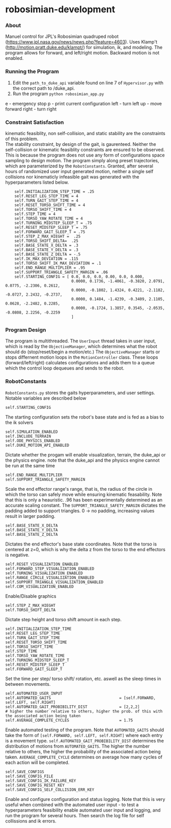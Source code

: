 # robosimian-development

### About
Manuel control for JPL's Robosimian quadruped robot (https://www.jpl.nasa.gov/news/news.php?feature=4603). Uses Klamp't (http://motion.pratt.duke.edu/klampt/) for simulation, ik, and modeling. The program allows for forward, and left/right motion. Backward motion is not enabled.  

### Running the Program
  1. Edit the `path_to_duke_api` variable found on line 7 of `Hypervisor.py` with the correct path to /duke_api.
  2. Run the program `python robosimian_app.py`
  
  
e - emergency stop
p - print current configuration
left - turn left
up - move forward
right - turn right

### Constraint Satisfaction
kinematic feasiblity, non self-collision, and static stability are the constraints of this problem.  
The stability constraint, by design of the gait, is gaurenteed. Neither the self-collision or kinematic feasiblity constraints are ensured to be observed. 
This is because the program does not use any form of configurations space sampling to design motion. The program simply along preset trajectories, which
are parameterized by the `RobotConstants`. Granted, after several hours of randomized user input generated motion, neither a single self collisions nor kinematicly infeasible gait was generated with the hyperparameters listed below.

        self.INITIALIZATION_STEP_TIME = .25
        self.RESET_LEG_STEP_TIME = 4
        self.TURN_GAIT_STEP_TIME = 4
        self.RESET_TORSO_SHIFT_TIME = 4
        self.TORSO_SHIFT_TIME = 4
        self.STEP_TIME = 4
        self.TORSO_YAW_ROTATE_TIME = 4
        self.TURNING_MIDSTEP_SLEEP_T = .75
        self.RESET_MIDSTEP_SLEEP_T = .75
        self.FORWARD_GAIT_SLEEP_T = .75
        self.STEP_Z_MAX_HIEGHT =  .25
        self.TORSO_SHIFT_DELTA=  .25
        self.BASE_STATE_X_DELTA = .3
        self.BASE_STATE_Y_DELTA = .3
        self.BASE_STATE_Z_DELTA = -.5
        self.IK_MAX_DEVIATION = .115
        self.TORSO_SHIFT_IK_MAX_DEVIATION = .1
        self.END_RANGE_MULTIPLIER = .95   
        self.SUPPORT_TRIANGLE_SAFETY_MARGIN = .06
        self.STARTING_CONFIG = [ 0.0, 0.0, 0.0, 0.00, 0.0, 0.000,
                                 0.0000, 0.1736, -1.4061, -0.3820, 2.0791, 0.0775, -2.2306, 0.2612,
                                 0.0000, -0.1802, 1.4324, 0.4221, -2.1182, -0.0727, 2.2432, -0.2737,
                                 0.0000, 0.1484, -1.4239, -0.3409, 2.1105, 0.0628, -2.2482, 0.2285,
                                 0.0000, -0.1724, 1.3857, 0.3545, -2.0535, -0.0808, 2.2256, -0.2259
                                 ]
### Program Design
The program is multithreaded. The `UserInput` thread takes in user input, which is read by the `ObjectiveManager`, which determines what the robot should do (stop/reset/begin a motion/etc.) 
The `ObjectiveManager` starts or stops differnent motion loops in the `MotionController` class. These loops (forward/left/right) calculates configurations and adds
 them to a queue which the control loop dequeues and sends to the robot.
 
### RobotConstants

`RobotConstants.py` stores the gaits hyperparameters, and user settings. Notable variables are described below

    self.STARTING_CONFIG
The starting configuration sets the robot's base state and is fed as a bias to the ik solvers

 
    self.SIMULATION_ENABLED      
    self.INCLUDE_TERRAIN         
    self.ODE_PHYSICS_ENABLED     
    self.DUKE_MOTION_API_ENABLED 

Dictate whether the progam will enable visualization, terrain, the duke_api or the physics engine. note that the duke_api and the physics engine cannot be run at the same time

    self.END_RANGE_MULTIPLIER    
    self.SUPPORT_TRIANGLE_SAFETY_MARGIN

Scale the end effector range's range, that is, the radius of the circle in which the torso can safely move while ensuring kinematic feasability. Note that this is only a heauristic. .96 has been experimentally determined as an accurate scaling constant. The `SUPPORT_TRIANGLE_SAFETY_MARGIN` dictates the padding added to support triangles. 0 -> no padding, increasing values result in larger padding.

    self.BASE_STATE_X_DELTA
    self.BASE_STATE_Y_DELTA
    self.BASE_STATE_Z_DELTA

Dictates the end effector's base state coordinates. Note that the torso is centered at z=0, which is why the delta z from the torso to the end effectors is negative.


    self.RESET_VISUALIZATION_ENABLED        
    self.FORWARD_STEP_VISUALIZATION_ENABLED 
    self.TURNING_VISUALIZATION_ENABLED      
    self.RANGE_CIRCLE_VISUALIZATION_ENABLED 
    self.SUPPORT_TRIANGLE_VISUALIZATION_ENABLED
    self.COM_VISUALIZATION_ENABLED             
   
Enable/Disable graphics

    self.STEP_Z_MAX_HIEGHT           
    self.TORSO_SHIFT_DELTA    

Dictate step height and torso shift amount in each step.

    self.INITIALIZATION_STEP_TIME
    self.RESET_LEG_STEP_TIME                  
    self.TURN_GAIT_STEP_TIME                  
    self.RESET_TORSO_SHIFT_TIME               
    self.TORSO_SHIFT_TIME                     
    self.STEP_TIME                            
    self.TORSO_YAW_ROTATE_TIME                
    self.TURNING_MIDSTEP_SLEEP_T              
    self.RESET_MIDSTEP_SLEEP_T                
    self.FORWARD_GAIT_SLEEP_T
    
Set the time per step/ torso shift/ rotation, etc. aswell as the sleep times in between movements.

    self.AUTOMATED_USER_INPUT  
    self.AUTOMATED_GAITS                              = [self.FORWARD, self.LEFT, self.RIGHT]
    self.AUTOMATED_GAIT_PROBIBILITY_DIST              = [2,2,2]                                 # higher the number relative to others, higher the prob. of this with the associated action being taken
    self.AVERAGE_COMPLETE_CYCLES                      = 1.75
    
Enable automated testing of the program. Note that `AUTOMATED_GAITS` should take the form of `[self.FORWARD, self.LEFT, self.RIGHT]` where each entry is a movement type. `self.AUTOMATED_GAIT_PROBIBILITY_DIST` determines the distribution of motions from `AUTOMATED_GAITS`. The higher the number relative to others, the higher the probability of the associated action being taken. `AVERAGE_COMPLETE_CYCLE` determines on average how many cycles of each action will be completed.

    self.SAVE_CONFIGS 
    self.SAVE_CONFIG_FILE 
    self.SAVE_CONFIG_IK_FAILURE_KEY 
    self.SAVE_CONFIG_RESET_KEY 
    self.SAVE_CONFIG_SELF_COLLISION_ERR_KEY
    
Enable and configure configuration and status logging. Note that this is very useful when combined with the automated user input - to test a hyperparameters feasibility enable automated user input and logging, and run the program for several hours. Then search the log file for self collissions and ik errors. 
